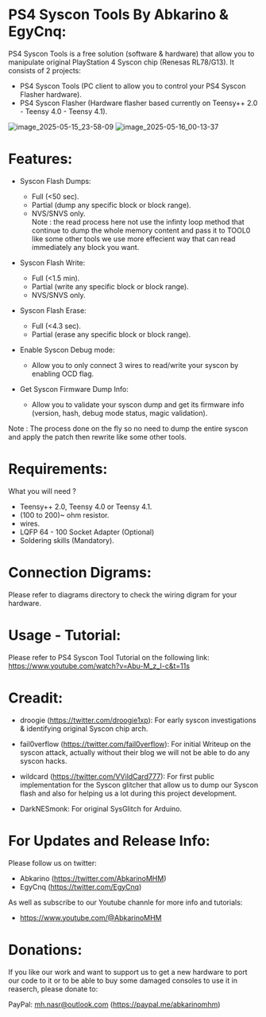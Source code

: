 PS4 Syscon Tools By Abkarino & EgyCnq:
=======================================
PS4 Syscon Tools is a free solution (software & hardware) that allow you to manipulate original PlayStation 4 Syscon chip (Renesas RL78/G13).
It consists of 2 projects:
- PS4 Syscon Tools (PC client to allow you to control your PS4 Syscon Flasher hardware).
- PS4 Syscon Flasher (Hardware flasher based currently on Teensy++ 2.0 - Teensy 4.0 - Teensy 4.1).

![image_2025-05-15_23-58-09](https://github.com/user-attachments/assets/f2cd005a-468f-400f-9cb4-cec4c7f9befd)
![image_2025-05-16_00-13-37](https://github.com/user-attachments/assets/115e3981-ff19-4a86-8562-09145f9af104)

Features:
=======================================
- Syscon Flash Dumps: 
  -  Full (<50 sec). 
  -  Partial (dump any specific block or block range).
  -  NVS/SNVS only.  
Note : the read process here not use the infinty loop method that continue to dump the whole memory content and pass it to TOOL0 like some other tools we use more effecient way that can read immediately any block you want.  

- Syscon Flash Write: 
  - Full (<1.5 min). 
  - Partial (write any specific block or block range). 
  - NVS/SNVS only.    


- Syscon Flash Erase: 
  - Full (<4.3 sec). 
  - Partial (erase any specific block or block range).

- Enable Syscon Debug mode: 
	- Allow you to only connect 3 wires to read/write your syscon by enabling OCD flag.
	
- Get Syscon Firmware Dump Info:
	- Allow you to validate your syscon dump and get its firmware info (version, hash, debug mode status, magic validation).
	
Note : 	The process done on the fly so no need to dump the entire syscon and apply the patch then rewrite like some other tools.

Requirements:
=======================================
What you will need ?

- Teensy++ 2.0, Teensy 4.0 or Teensy 4.1. 
- (100 to 200)~ ohm resistor. 
- wires. 
- LQFP 64 - 100 Socket Adapter (Optional) 
- Soldering skills (Mandatory).

Connection Digrams:
=======================================
Please refer to diagrams directory to check the wiring digram for your hardware.

Usage - Tutorial:
=======================================
Please refer to PS4 Syscon Tool Tutorial on the following link:
https://www.youtube.com/watch?v=Abu-M_z_I-c&t=11s

Creadit:
========================================
- droogie (https://twitter.com/droogie1xp):
	For early syscon investigations & identifying original Syscon chip arch.
	
- fail0verflow (https://twitter.com/fail0verflow):
	For initial Writeup on the syscon attack, actually without their blog we will not be able to do any syscon hacks.
	
- wildcard (https://twitter.com/VVildCard777):
	For first public implementation for the Syscon glitcher that allow us to dump our Syscon flash and also for helping us a lot during this project development.

- DarkNESmonk:
	For original SysGlitch for Arduino.
	
For Updates and Release Info:
=========================================
Please follow us on twitter:	
- Abkarino (https://twitter.com/AbkarinoMHM)
- EgyCnq (https://twitter.com/EgyCnq)

As well as subscribe to our Youtube channle for more info and tutorials:

- https://www.youtube.com/@AbkarinoMHM

Donations:
=========================================
If you like our work and want to support us to get a new hardware to port our code to it or to be able to buy some damaged consoles to use it in reaserch, please donate to:

PayPal: mh.nasr@outlook.com (https://paypal.me/abkarinomhm)
